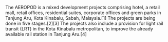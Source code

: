 The AEROPOD is a mixed development projects comprising hotel, a retail mall, retail offices, residential suites, corporate offices and green parks in Tanjung Aru, Kota Kinabalu, Sabah, Malaysia.[1] The projects are being done in five stages.[2][3] The projects also include a provision for light rail transit (LRT) in the Kota Kinabalu metropolitan, to improve the already available rail station in Tanjung Aru.[4]
